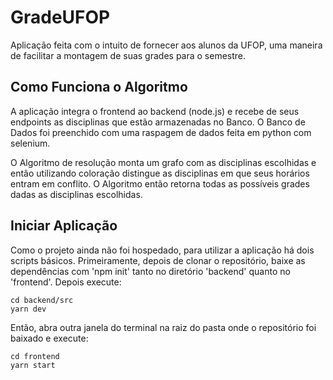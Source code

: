 # GradeUFOP

Aplicação feita com o intuito de fornecer aos alunos da UFOP, uma maneira de facilitar a montagem de suas grades para o semestre.

## Como Funciona o Algoritmo

A aplicação integra o frontend ao backend (node.js) e recebe de seus endpoints as disciplinas que estão armazenadas no Banco. 
O Banco de Dados foi preenchido com uma raspagem de dados feita em python com selenium.

O Algoritmo de resolução monta um grafo com as disciplinas escolhidas e então utilizando coloração distingue as disciplinas em que
seus horários entram em conflito.
O Algoritmo então retorna todas as possíveis grades dadas as disciplinas escolhidas.

## Iniciar Aplicação
Como o projeto ainda não foi hospedado, para utilizar a aplicação há dois scripts básicos.
Primeiramente, depois de clonar o repositório, baixe as dependências com 'npm init' tanto no diretório 'backend' quanto no 'frontend'.
Depois execute:
```
cd backend/src
yarn dev
```
Então, abra outra janela do terminal na raiz do pasta onde o repositório foi baixado e execute:
```
cd frontend
yarn start
```
